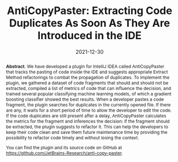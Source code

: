 ---
title: "AntiCopyPaster: Extracting Code Duplicates As Soon As They Are Introduced in the IDE"
authors: '<i>Anton Ivanov, Zarina Kurbatova, Yaroslav Golubev, Andrey Kirilenko, and Timofey Bryksin</i>'
status: "preprint"
collection: publications
permalink: /publication/2021-12-30-anti-copy-paster
date: 2021-12-30
venue: '<b>e-Print archive</b>'
pdf: 'https://arxiv.org/abs/2112.15230'
tool: 'https://github.com/JetBrains-Research/anti-copy-paster'
data: 'https://zenodo.org/record/5810062'
counter_id: 'P2'
abstract: "<p><b>Abstract</b>. We have developed a plugin for IntelliJ IDEA called AntiCopyPaster that tracks the pasting of code inside the IDE and suggests appropriate Extract Method refactorings to combat the propagation of duplicates. To implement the plugin, we gathered a dataset of code fragments that should and should not be extracted, compiled a list of metrics of code that can influence the decision, and trained several popular classifying machine learning models, of which a gradient boosting classifier showed the best results. When a developer pastes a code fragment, the plugin searches for duplicates in the currently opened file. If there are any, it waits for a short period of time to allow the developer to edit the code. If the code duplicates are still present after a delay, AntiCopyPaster calculates the metrics for the fragment and inferences the decision: if the fragment should be extracted, the plugin suggests to refactor it. This can help the developers to keep their code clean and save them future maintenance time by providing the possibility to refactor code timely and without losing the context.</p><p>You can find the plugin and its source code on GitHub at <a href='https://github.com/JetBrains-Research/anti-copy-paster'>https://github.com/JetBrains-Research/anti-copy-paster</a>.</p>"
---